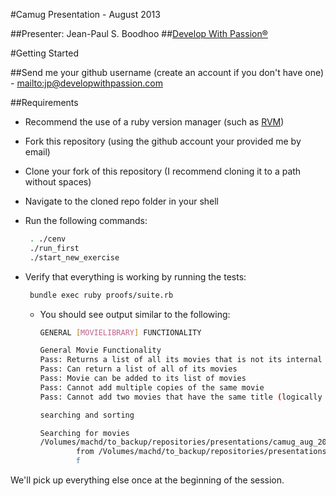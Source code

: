 #Camug Presentation - August 2013

##Presenter: Jean-Paul S. Boodhoo
##[Develop With Passion®](http://www.developwithpassion.com)


#Getting Started

##Send me your github username (create an account if you don't have one) - <mailto:jp@developwithpassion.com>

##Requirements

* Recommend the use of a ruby version manager (such as [RVM](https://rvm.io/))
* Fork this repository (using the github account your provided me by email)
* Clone your fork of this repository (I recommend cloning it to a path without spaces)
* Navigate to the cloned repo folder in your shell
* Run the following commands:

  ```bash
   . ./cenv
   ./run_first
   ./start_new_exercise
  ```

* Verify that everything is working by running the tests:

  ```bash
   bundle exec ruby proofs/suite.rb 
  ```
  - You should see output similar to the following:

    ```bash
    GENERAL [MOVIELIBRARY] FUNCTIONALITY

    General Movie Functionality
    Pass: Returns a list of all its movies that is not its internal data
    Pass: Can return a list of all of its movies
    Pass: Movie can be added to its list of movies
    Pass: Cannot add multiple copies of the same movie
    Pass: Cannot add two movies that have the same title (logically the same)

    searching and sorting

    Searching for movies
    /Volumes/machd/to_backup/repositories/presentations/camug_aug_2013/lib/movies/movie_library.rb:18:in `all_movies_published_by_pixar': undefined method `filter' for #<Array:0x007f966aa00a70> (NoMethodError)
            from /Volumes/machd/to_backup/repositories/presentations/camug_aug_2013/proofs/lib/movie_library.rb:168:in `block (4 levels) in <top (required)>'
            f
    ```


We'll pick up everything else once at the beginning of the session.

